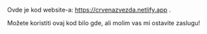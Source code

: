 Ovde je kod website-a: https://crvenazvezda.netlify.app .

Možete koristiti ovaj kod bilo gde, ali molim vas mi ostavite zaslugu!
